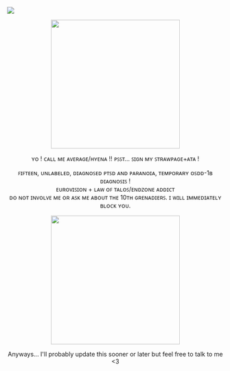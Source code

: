 
![](https://komarev.com/ghpvc/?username=AverageVaeb&color=lightgrey&label= ⛏Competitors )

<p align="center">
<img src="[https://i.pinimg.com/736x/f0/45/f7/f045f7a5dfff4eb1f070f67a8ae79cac.jpg](https://scontent-lhr6-1.xx.fbcdn.net/v/t1.15752-9/555562568_819533477249945_6853987417017484324_n.jpg?_nc_cat=102&ccb=1-7&_nc_sid=0024fc&_nc_ohc=e43u5s1z6WwQ7kNvwH7HIaH&_nc_oc=AdlcBLmGxaKH4xoOclDIDV1dTvT2gs33MO1ESfu_QBT_RtAXp4yyqBLzx2SfiDHMbTk&_nc_ad=z-m&_nc_cid=0&_nc_zt=23&_nc_ht=scontent-lhr6-1.xx&oh=03_Q7cD3QF00zGNEqxeM6Sv5PRdZsf443ucBurnHTqIk4Z6x5x1Xg&oe=690179D4)" width=300 height=300>
</p>



<div align="center">
ʏᴏ ! ᴄᴀʟʟ ᴍᴇ ᴀᴠᴇʀᴀɢᴇ/ʜʏᴇɴᴀ !! ᴘꜱꜱᴛ... ꜱɪɢɴ ᴍʏ ꜱᴛʀᴀᴡᴘᴀɢᴇ+ᴀᴛᴀ !

<p/>
  
<div align="center">
ꜰɪꜰᴛᴇᴇɴ, ᴜɴʟᴀʙᴇʟᴇᴅ, ᴅɪᴀɢɴᴏꜱᴇᴅ ᴘᴛꜱᴅ ᴀɴᴅ ᴘᴀʀᴀɴᴏɪᴀ, ᴛᴇᴍᴘᴏʀᴀʀʏ ᴏꜱᴅᴅ-1ʙ ᴅɪᴀɢɴᴏꜱɪꜱ !
  
<div align="center">
ᴇᴜʀᴏᴠɪꜱɪᴏɴ + ʟᴀᴡ ᴏꜰ ᴛᴀʟᴏꜱ/ᴇɴᴅᴢᴏɴᴇ ᴀᴅᴅɪᴄᴛ
  
<div align="center">
ᴅᴏ ɴᴏᴛ ɪɴᴠᴏʟᴠᴇ ᴍᴇ ᴏʀ ᴀꜱᴋ ᴍᴇ ᴀʙᴏᴜᴛ ᴛʜᴇ 10ᴛʜ ɢʀᴇɴᴀᴅɪᴇʀꜱ. ɪ ᴡɪʟʟ ɪᴍᴍᴇᴅɪᴀᴛᴇʟʏ ʙʟᴏᴄᴋ ʏᴏᴜ.

<div align="center">


<p align="center">
<img src="https://images-wixmp-ed30a86b8c4ca887773594c2.wixmp.com/f/abe0290f-818c-4165-8053-fe76f7547091/diq3uwt-27c5d973-8778-40ba-b30b-6d1890f4daaf.png?token=eyJ0eXAiOiJKV1QiLCJhbGciOiJIUzI1NiJ9.eyJzdWIiOiJ1cm46YXBwOjdlMGQxODg5ODIyNjQzNzNhNWYwZDQxNWVhMGQyNmUwIiwiaXNzIjoidXJuOmFwcDo3ZTBkMTg4OTgyMjY0MzczYTVmMGQ0MTVlYTBkMjZlMCIsIm9iaiI6W1t7InBhdGgiOiJcL2ZcL2FiZTAyOTBmLTgxOGMtNDE2NS04MDUzLWZlNzZmNzU0NzA5MVwvZGlxM3V3dC0yN2M1ZDk3My04Nzc4LTQwYmEtYjMwYi02ZDE4OTBmNGRhYWYucG5nIn1dXSwiYXVkIjpbInVybjpzZXJ2aWNlOmZpbGUuZG93bmxvYWQiXX0._E9EXqdkgWv0Rs4YpibGHIKOuuBYRonediWtN2WadXA" width=300 height=300>


<div align="center">
Anyways... I'll probably update this sooner or later but feel free to talk to me <3
